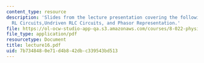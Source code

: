 ```yaml
---
content_type: resource
description: 'Slides from the lecture presentation covering the following topics:
  RL Circuits,Undriven RLC Circuits, and Phasor Representation.'
file: https://ol-ocw-studio-app-qa.s3.amazonaws.com/courses/8-022-physics-ii-electricity-and-magnetism-fall-2004/7b7348480e71d4b842dbc339543bd513_lecture16.pdf
file_type: application/pdf
resourcetype: Document
title: lecture16.pdf
uid: 7b734848-0e71-d4b8-42db-c339543bd513
---
```

